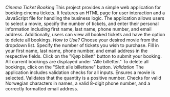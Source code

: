 *Cinema Ticket Booking*
This project provides a simple web application for booking cinema tickets.
It features an HTML page for user interaction and a JavaScript file for handling the business logic.
The application allows users to select a movie, specify the number of tickets, and enter their personal information including first name, last name, phone number, and email address. 
Additionally, users can view all booked tickets and have the option to delete all bookings. 
*How to Use?*
Choose your desired movie from the dropdown list.
Specify the number of tickets you wish to purchase.
Fill in your first name, last name, phone number, and email address in the respective fields.
Click on the "Kjøp billett" button to submit your booking.
All current bookings are displayed under "Alle billetter."
To delete all bookings, click on the "Slett alle billettene" button. 
*Validation*
The application includes validation checks for all inputs.
Ensures a movie is selected. Validates that the quantity is a positive number.
Checks for valid Norwegian characters in names, a valid 8-digit phone number, and a correctly formatted email address.
